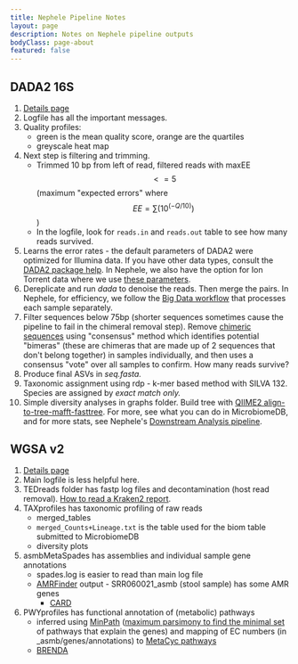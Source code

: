 ```yaml
---
title: Nephele Pipeline Notes
layout: page
description: Notes on Nephele pipeline outputs
bodyClass: page-about
featured: false
---
```

<script type="text/javascript" src="http://cdn.mathjax.org/mathjax/latest/MathJax.js?config=TeX-AMS-MML_HTMLorMML"></script>
## DADA2 16S

1. [Details page](https://nephele.niaid.nih.gov/details_dada2/)
2. Logfile has all the important messages.
3. Quality profiles: 
   - green is the mean quality score, orange are the quartiles
   - greyscale heat map
4. Next step is filtering and trimming.
   - Trimmed 10 bp from left of read, filtered reads with maxEE $$<= 5$$  (maximum "expected errors" where $$EE = \sum(10^{(-Q/10)})$$)
   - In the logfile, look for `reads.in` and `reads.out` table to see how many reads survived.
5. Learns the error rates - the default parameters of DADA2 were optimized for  Illumina data.  If you have other data types, consult the [DADA2 package help](https://benjjneb.github.io/dada2/index.html).  In Nephele, we also have the option for Ion Torrent data where we use [these parameters](https://benjjneb.github.io/dada2/faq.html#can-i-use-dada2-with-my-454-or-ion-torrent-data).
6. Dereplicate and run *dada* to denoise the reads. Then merge the pairs.  In Nephele, for efficiency, we follow the [Big Data workflow](https://benjjneb.github.io/dada2/bigdata.html) that processes each sample separately.
7. Filter sequences below 75bp (shorter sequences sometimes cause the pipeline to fail in the chimeral removal step).  Remove [chimeric sequences](https://drive5.com/usearch/manual/chimeras.html) using "consensus" method which identifies potential "bimeras" (these are chimeras that are made up of 2 sequences that don't belong together) in samples individually, and then uses a consensus "vote" over all samples to confirm.  How many reads survive? 
8. Produce final ASVs in *seq.fasta.*
9. Taxonomic assignment using rdp - k-mer based method with SILVA 132.  Species are assigned by *exact match only.*
10. Simple diversity analyses in graphs folder. Build tree with [QIIME2 align-to-tree-mafft-fasttree](https://docs.qiime2.org/2020.11/plugins/available/phylogeny/align-to-tree-mafft-fasttree/).  For more, see what you can do in MicrobiomeDB, and for more stats, see Nephele's [Downstream Analysis pipeline](https://nephele.niaid.nih.gov/user_guide_pipes/#da_pipes).

## WGSA v2

1. [Details page](https://nephele.niaid.nih.gov/details_wgsa/)
2. Main logfile is less helpful here.
3. TEDreads folder has fastp log files and decontamination (host read removal).  [How to read a Kraken2 report](https://github.com/DerrickWood/kraken2/wiki/Manual#sample-report-output-format).
4. TAXprofiles has taxonomic profiling of raw reads 
   - merged_tables
   - `merged_Counts+Lineage.txt` is the table used for the biom table submitted to MicrobiomeDB
   - diversity plots
5. asmbMetaSpades has assemblies and individual sample gene annotations
   - spades.log is easier to read than main log file
   - [AMRFinder](https://www.ncbi.nlm.nih.gov/pathogens/antimicrobial-resistance/) output - SRR060021_asmb (stool sample) has some AMR genes
     - [CARD](https://card.mcmaster.ca/home)
6. PWYprofiles has functional annotation of (metabolic) pathways
   - inferred using [MinPath](https://github.com/mgtools/MinPath) ([maximum parsimony to find the minimal set](https://journals.plos.org/ploscompbiol/article/figure/image?size=large&id=10.1371/journal.pcbi.1000465.g001) of pathways that explain the genes) and mapping of EC numbers (in _asmb/genes/annotations) to [MetaCyc pathways](https://metacyc.org/)
   - [BRENDA](https://www.brenda-enzymes.org/)











